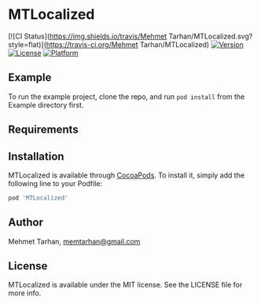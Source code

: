 # MTLocalized

[![CI Status](https://img.shields.io/travis/Mehmet Tarhan/MTLocalized.svg?style=flat)](https://travis-ci.org/Mehmet Tarhan/MTLocalized)
[![Version](https://img.shields.io/cocoapods/v/MTLocalized.svg?style=flat)](https://cocoapods.org/pods/MTLocalized)
[![License](https://img.shields.io/cocoapods/l/MTLocalized.svg?style=flat)](https://cocoapods.org/pods/MTLocalized)
[![Platform](https://img.shields.io/cocoapods/p/MTLocalized.svg?style=flat)](https://cocoapods.org/pods/MTLocalized)

## Example

To run the example project, clone the repo, and run `pod install` from the Example directory first.

## Requirements

## Installation

MTLocalized is available through [CocoaPods](https://cocoapods.org). To install
it, simply add the following line to your Podfile:

```ruby
pod 'MTLocalized'
```

## Author

Mehmet Tarhan, memtarhan@gmail.com

## License

MTLocalized is available under the MIT license. See the LICENSE file for more info.
